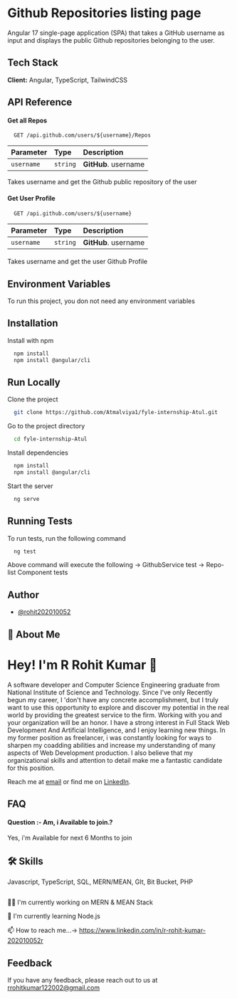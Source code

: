 
# Github Repositories listing page


Angular 17 single-page application (SPA) that takes a GitHub username as input and displays the public Github repositories belonging to the user.


## Tech Stack

**Client:** Angular, TypeScript, TailwindCSS




## API Reference

#### Get all Repos

```http
  GET /api.github.com/users/${username}/Repos
```

| Parameter | Type     | Description                |
| :-------- | :------- | :------------------------- |
| `username` | `string` | **GitHub**. username |

Takes username and get the Github public repository of the user

#### Get User Profile

```http
  GET /api.github.com/users/${username}

```

| Parameter | Type     | Description                       |
| :-------- | :------- | :-------------------------------- |
| `username`      | `string` | **GitHub**. username |

#### 

Takes username and get the user Github Profile


## Environment Variables

To run this project, you don not need any environment variables



## Installation

Install  with npm

```bash
  npm install 
  npm install @angular/cli
```
    
## Run Locally

Clone the project

```bash
  git clone https://github.com/Atmalviya1/fyle-internship-Atul.git
```

Go to the project directory

```bash
  cd fyle-internship-Atul
```

Install dependencies

```bash
  npm install
  npm install @angular/cli
```

Start the server

```bash
  ng serve
```


## Running Tests

To run tests, run the following command

```bash
  ng test
```
Above command will execute the following
  -> GithubService test
  -> Repo-list Component tests


## Author

- [@rohit202010052](https://github.com/rohit202010052)





## 🚀 About Me

# Hey! I'm R Rohit Kumar 👋

A software developer and Computer Science Engineering graduate from National Institute of Science and Technology. 
Since I've only Recently begun my career, I 'don't have any concrete accomplishment, but I truly want to use this opportunity to explore and discover my potential in the real world by providing the greatest service to the firm. Working with you and your organization will be an honor. I have a strong interest in Full Stack Web Development And Artificial Intelligence, and I enjoy learning new things. In my former position as freelancer, i was constantly looking for ways to sharpen my coadding abilities and increase my understanding of many aspects of Web Development production. I also believe  that my organizational skills and attention to detail make me a fantastic candidate for this position. 

Reach me at [email](mailto:rrohitkumar122002@gmail.com) or find me on [LinkedIn](https://www.linkedin.com/in/r-rohit-kumar-202010052r).



## FAQ

#### Question :-  Am, i Available to join.?

Yes, i'm Available for next 6 Months to join



## 🛠 Skills
Javascript, TypeScript, SQL, MERN/MEAN, GIt, Bit Bucket, PHP


## 
👩‍💻 I'm currently working on MERN & MEAN Stack

🧠 I'm currently learning Node.js

📫 How to reach me...-> https://www.linkedin.com/in/r-rohit-kumar-202010052r



## Feedback

If you have any feedback, please reach out to us at rrohitkumar122002@gmail.com


